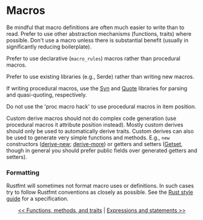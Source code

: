 # Macros

Be mindful that macro definitions are often much easier to write than to read.
Prefer to use other abstraction mechanisms (functions, traits) where possible.
Don't use a macro unless there is substantial benefit (usually in significantly reducing boilerplate).

Prefer to use declarative (`macro_rules`) macros rather than procedural macros.

Prefer to use existing libraries (e.g., Serde) rather than writing new macros.

If writing procedural macros, use the [Syn](https://github.com/dtolnay/syn) and [Quote](https://github.com/dtolnay/quote) libraries for parsing and quasi-quoting, respectively.

Do not use the 'proc macro hack' to use procedural macros in item position.

Custom derive macros should not do complex code generation (use procedural macros it attribute position instead).
Mostly custom derives should only be used to automatically derive traits.
Custom derives can also be used to generate very simple functions and methods.
E.g., `new` constructors ([derive-new](https://github.com/nrc/derive-new); [derive-more](https://jeltef.github.io/derive_more/derive_more/constructor.html)) or getters and setters ([Getset](https://github.com/Hoverbear/getset), though in general you should prefer public fields over generated getters and setters).

### Formatting

Rustfmt will sometimes not format macro uses or definitions.
In such cases try to follow Rustfmt conventions as closely as possible.
See the [Rust style guide](https://github.com/rust-lang/rfcs/tree/master/style-guide) for a specification.

<p align="center">
<a href="functions.md">&lt;&lt; Functions, methods, and traits</a> | <a href="exprs.md">Expressions and statements &gt;&gt;</a>
</p>
